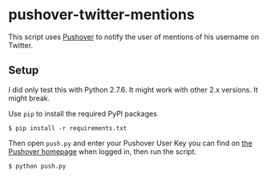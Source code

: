 # pushover-twitter-mentions

This script uses [Pushover][1] to notify the user of mentions of his username on Twitter.

## Setup

I did only test this with Python 2.7.6. It might work with other 2.x versions. It might break.

Use `pip` to install the required PyPI packages

```
$ pip install -r requirements.txt
```

Then open `push.py` and enter your Pushover User Key you can find on [the Pushover homepage][1] when logged in, then run the script.

```
$ python push.py
```

[1]: https://pushover.net